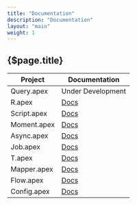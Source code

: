 ```yaml
---
title: "Documentation"
description: "Documentation"
layout: "main"
weight: 1
---
```


## {$page.title}

| Project | Documentation |
| ------- | ------------- |
| Query.apex | Under Development |
| R.apex | <a href="/" onclick="location.assign('/r-apex')">Docs</a> |
| Script.apex | <a href="/" onclick="location.assign('/script-apex')">Docs</a> |
| Moment.apex | <a href="/" onclick="location.assign('/moment-apex')">Docs</a> |
| Async.apex | <a href="/" onclick="location.assign('/async-apex')">Docs</a> |
| Job.apex | <a href="/" onclick="location.assign('/job-apex')">Docs</a> |
| T.apex | <a href="/" onclick="location.assign('/t-apex')">Docs</a> |
| Mapper.apex | <a href="/" onclick="location.assign('/mapper-apex')">Docs</a> |
| Flow.apex | <a href="/" onclick="location.assign('/flow-apex')">Docs</a> |
| Config.apex | <a href="/" onclick="location.assign('/config-apex')">Docs</a> |
